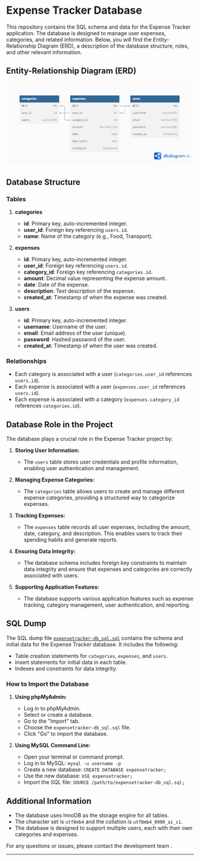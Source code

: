 # Expense Tracker Database

This repository contains the SQL schema and data for the Expense Tracker application. The database is designed to manage user expenses, categories, and related information. Below, you will find the Entity-Relationship Diagram (ERD), a description of the database structure, roles, and other relevant information.

## Entity-Relationship Diagram (ERD)

![Expense Tracker ERD](expense_tracker-erd.png)

## Database Structure

### Tables

1. **categories**
   - **id**: Primary key, auto-incremented integer.
   - **user_id**: Foreign key referencing `users.id`.
   - **name**: Name of the category (e.g., Food, Transport).

2. **expenses**
   - **id**: Primary key, auto-incremented integer.
   - **user_id**: Foreign key referencing `users.id`.
   - **category_id**: Foreign key referencing `categories.id`.
   - **amount**: Decimal value representing the expense amount.
   - **date**: Date of the expense.
   - **description**: Text description of the expense.
   - **created_at**: Timestamp of when the expense was created.

3. **users**
   - **id**: Primary key, auto-incremented integer.
   - **username**: Username of the user.
   - **email**: Email address of the user (unique).
   - **password**: Hashed password of the user.
   - **created_at**: Timestamp of when the user was created.

### Relationships

- Each category is associated with a user (`categories.user_id` references `users.id`).
- Each expense is associated with a user (`expenses.user_id` references `users.id`).
- Each expense is associated with a category (`expenses.category_id` references `categories.id`).

## Database Role in the Project

The database plays a crucial role in the Expense Tracker project by:

1. **Storing User Information:**
   - The `users` table stores user credentials and profile information, enabling user authentication and management.

2. **Managing Expense Categories:**
   - The `categories` table allows users to create and manage different expense categories, providing a structured way to categorize expenses.

3. **Tracking Expenses:**
   - The `expenses` table records all user expenses, including the amount, date, category, and description. This enables users to track their spending habits and generate reports.

4. **Ensuring Data Integrity:**
   - The database schema includes foreign key constraints to maintain data integrity and ensure that expenses and categories are correctly associated with users.

5. **Supporting Application Features:**
   - The database supports various application features such as expense tracking, category management, user authentication, and reporting.

## SQL Dump

The SQL dump file [`expensetracker-db_sql.sql`](#file:expensetracker-db_sql.sql-context) contains the schema and initial data for the Expense Tracker database. It includes the following:

- Table creation statements for `categories`, `expenses`, and `users`.
- Insert statements for initial data in each table.
- Indexes and constraints for data integrity.

### How to Import the Database

1. **Using phpMyAdmin:**
   - Log in to phpMyAdmin.
   - Select or create a database.
   - Go to the "Import" tab.
   - Choose the `expensetracker-db_sql.sql` file.
   - Click "Go" to import the database.

2. **Using MySQL Command Line:**
   - Open your terminal or command prompt.
   - Log in to MySQL: `mysql -u username -p`
   - Create a new database: `CREATE DATABASE expensetracker;`
   - Use the new database: `USE expensetracker;`
   - Import the SQL file: `SOURCE /path/to/expensetracker-db_sql.sql;`

## Additional Information

- The database uses InnoDB as the storage engine for all tables.
- The character set is `utf8mb4` and the collation is `utf8mb4_0900_ai_ci`.
- The database is designed to support multiple users, each with their own categories and expenses.

For any questions or issues, please contact the development team .

---
